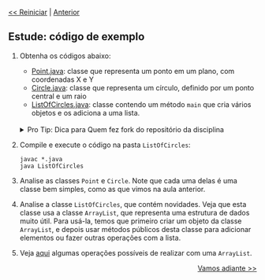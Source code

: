 <p align="left"><a href="../README.md"><< Reiniciar</a> | <a href="README01.md">Anterior</a></p>

## Estude: código de exemplo

1. Obtenha os códigos abaixo:

   - [Point.java](../src/ListOfCircles/Point.java): classe que representa um ponto em um plano, com coordenadas X e Y
   - [Circle.java](../src/ListOfCircles/Circle.java): classe que representa um círculo, definido por um ponto central e um raio
   - [ListOfCircles.java](../src/ListOfCircles/ListOfCircles.java): classe contendo um método `main` que cria vários objetos e os adiciona a uma lista.

   <br>
   <details>
     <summary>Pro Tip: Dica para Quem fez fork do repositório da disciplina</summary>
     <ul>
        <li> Você vai trabalhar com 2 repositórios:</li>
        <ul>
           <li> o fork do repositório da disciplina e </li>
           <li> o repositório criado automaticamente para esta prática quando você clicou no link de entrega. </li>
        </ul>
        <li>Para sincronizar o fork do repositório da disciplina, siga estas <a href="https://docs.github.com/en/github/collaborating-with-pull-requests/working-with-forks/syncing-a-fork">instruções</a> (também possível via <a href="https://www.freecodecamp.org/news/how-to-sync-your-fork-with-the-original-git-repository/">linha de comando </a>). Sincronizar o fork é melhor do que clonar o repositório da disciplina a cada aula.
        <li>Se precisar usar/modificar um código fornecido no repositório da discipline, copie-o para dentro do seu repositório de entrega.</ li>
     </ul>   
  </details>   
   
2. Compile e execute o código na pasta `ListOfCircles`:
   ```
   javac *.java
   java ListOfCircles
   ```

3. Analise as classes `Point` e `Circle`. Note que cada uma delas é uma classe bem simples, como as que vimos na aula anterior.

4. Analise a classe `ListOfCircles`, que contém novidades. Veja que esta classe usa a classe `ArrayList`, que representa uma estrutura de dados muito útil. Para usá-la, temos que primeiro criar um objeto da classe `ArrayList`, e depois usar métodos públicos desta classe para adicionar elementos ou fazer outras operações com a lista. 

5. Veja [aqui](https://www.w3schools.com/java/java_arraylist.asp) algumas operações possíveis de realizar com uma `ArrayList`. 



<p align="right"><a href="README03.md">Vamos adiante >></a> </p>

